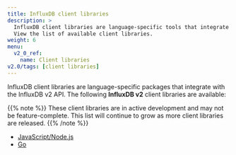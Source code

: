 ```yaml
---
title: InfluxDB client libraries
description: >
  InfluxDB client libraries are language-specific tools that integrate with the InfluxDB v2 API.
  View the list of available client libraries.
weight: 6
menu:
  v2_0_ref:
    name: Client libraries
v2.0/tags: [client libraries]
---
```


InfluxDB client libraries are language-specific packages that integrate with the InfluxDB v2 API.
The following **InfluxDB v2** client libraries are available:

{{% note %}}
These client libraries are in active development and may not be feature-complete.
This list will continue to grow as more client libraries are released.
{{% /note %}}

- [JavaScript/Node.js](https://github.com/influxdata/influxdb-client-js)
- [Go](https://github.com/influxdata/influxdb-client-go)
